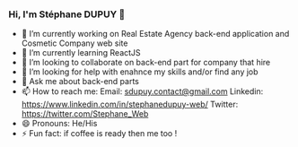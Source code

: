 ### Hi, I'm Stéphane DUPUY 👋

- 🔭 I’m currently working on Real Estate Agency back-end application and Cosmetic Company web site
- 🌱 I’m currently learning ReactJS
- 👯 I’m looking to collaborate on back-end part for company that hire
- 🤔 I’m looking for help with enahnce my skills and/or find any job
- 💬 Ask me about back-end parts
- 📫 How to reach me: 
Email: sdupuy.contact@gmail.com
Linkedin: https://www.linkedin.com/in/stephanedupuy-web/
Twitter: https://twitter.com/Stephane_Web
- 😄 Pronouns: He/His
- ⚡ Fun fact: if coffee is ready then me too !
